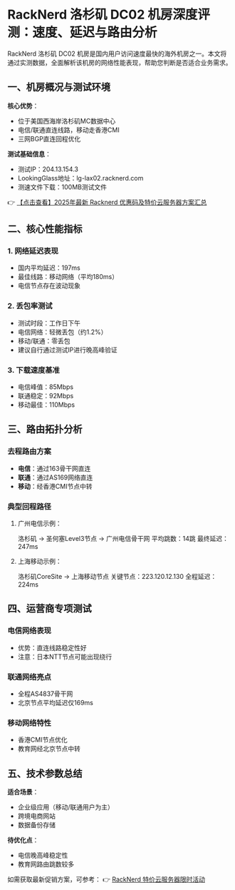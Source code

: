 # RackNerd 洛杉矶 DC02 机房深度评测：速度、延迟与路由分析

RackNerd 洛杉矶 DC02 机房是国内用户访问速度最快的海外机房之一。本文将通过实测数据，全面解析该机房的网络性能表现，帮助您判断是否适合业务需求。

## 一、机房概况与测试环境

**核心优势**：
- 位于美国西海岸洛杉矶MC数据中心
- 电信/联通直连线路，移动走香港CMI
- 三网BGP直连回程优化

**测试基础信息**：
- 测试IP：204.13.154.3
- LookingGlass地址：lg-lax02.racknerd.com
- 测速文件下载：100MB测试文件

👉 [【点击查看】2025年最新 Racknerd 优惠码及特价云服务器方案汇总](https://bit.ly/Rack_Nerd)

## 二、核心性能指标

### 1. 网络延迟表现
- 国内平均延迟：197ms
- 最佳线路：移动网络（平均180ms）
- 电信节点存在波动现象

### 2. 丢包率测试
- 测试时段：工作日下午
- 电信网络：轻微丢包（约1.2%）
- 移动/联通：零丢包
- 建议自行通过测试IP进行晚高峰验证

### 3. 下载速度基准
- 电信峰值：85Mbps
- 联通稳定：92Mbps
- 移动最佳：110Mbps

## 三、路由拓扑分析

### 去程路由方案
- **电信**：通过163骨干网直连
- **联通**：通过AS169网络直连
- **移动**：经香港CMI节点中转

### 典型回程路径
1. 广州电信示例：
   
   洛杉矶 → 圣何塞Level3节点 → 广州电信骨干网
   平均跳数：14跳
   最终延迟：247ms
   

2. 上海移动示例：
   
   洛杉矶CoreSite → 上海移动节点
   关键节点：223.120.12.130
   全程延迟：224ms
   

## 四、运营商专项测试

### 电信网络表现
- 优势：直连线路稳定性好
- 注意：日本NTT节点可能出现绕行

### 联通网络亮点
- 全程AS4837骨干网
- 北京节点平均延迟仅169ms

### 移动网络特性
- 香港CMI节点优化
- 教育网经北京节点中转

## 五、技术参数总结

**适合场景**：
- 企业级应用（移动/联通用户为主）
- 跨境电商网站
- 数据备份存储

**待优化点**：
- 电信晚高峰稳定性
- 教育网路由跳数较多

如需获取最新促销方案，可参考：
👉 [RackNerd 特价云服务器限时活动](https://bit.ly/Rack_Nerd)